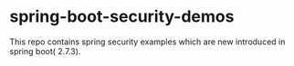 # spring-boot-security-demos
This repo contains spring security examples which are new introduced in spring boot( 2.7.3).
